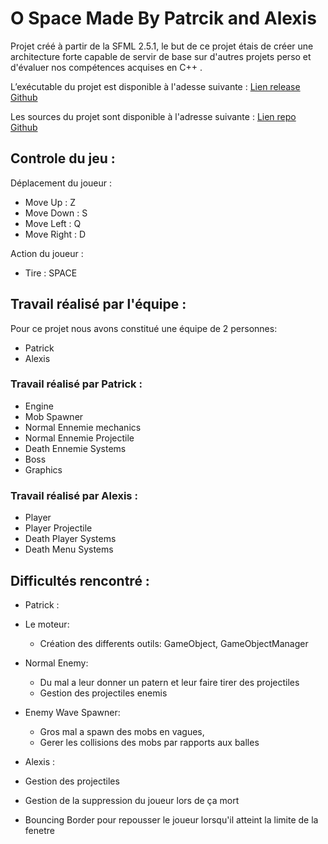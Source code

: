 # O Space Made By Patrcik and Alexis

Projet créé à partir de la SFML 2.5.1, le but de ce projet étais de créer une architecture forte capable de servir de base sur d'autres projets perso et d'évaluer nos compétences acquises en C++ .

L’exécutable du projet est disponible à l'adesse suivante :
[Lien release Github](https://github.com/AlexisAubineau/Project-Shooter/releases/tag/1.0.0)

Les sources du projet sont disponible à l'adresse suivante :
[Lien repo Github](https://github.com/AlexisAubineau/Project-Shooter)

## Controle du jeu : 

Déplacement du joueur :
 
 - Move Up : Z
 - Move Down : S
 - Move Left : Q
 - Move Right : D
 
 Action du joueur :
 
  - Tire : SPACE

## Travail réalisé par l'équipe :

Pour ce projet nous avons constitué une équipe de 2 personnes:

 - Patrick
 - Alexis

### Travail réalisé par Patrick :

 - Engine
 - Mob Spawner
 - Normal Ennemie mechanics
 - Normal Ennemie Projectile
 - Death Ennemie Systems
 - Boss
 - Graphics

### Travail réalisé par Alexis :

 - Player
 - Player Projectile
 - Death Player Systems
 - Death Menu Systems

## Difficultés rencontré :

 - Patrick :
 
  - Le moteur:
    * Création des differents outils: GameObject, GameObjectManager
- Normal Enemy:
    * Du mal a leur donner un patern et leur faire tirer des projectiles
    * Gestion des projectiles enemis
- Enemy Wave Spawner:
    * Gros mal a spawn des mobs en vagues, 
    * Gerer les collisions des mobs par rapports aux balles
    
 - Alexis :
 
  - Gestion des projectiles
  - Gestion de la suppression du joueur lors de ça mort
  - Bouncing Border pour repousser le joueur lorsqu'il atteint la limite de la fenetre
